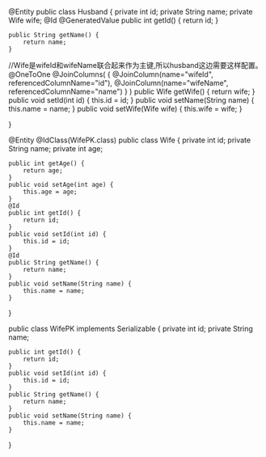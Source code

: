 @Entity
public class Husband {
	private int id;
	private String name;
	private Wife wife;
	@Id
	@GeneratedValue
	public int getId() {
		return id;
	}

	public String getName() {
		return name;
	}
  //Wife是wifeId和wifeName联合起来作为主键,所以husband这边需要这样配置。
	@OneToOne
	@JoinColumns(
		{
			@JoinColumn(name="wifeId", referencedColumnName="id"),
			@JoinColumn(name="wifeName", referencedColumnName="name")
		}
	)
	public Wife getWife() {
		return wife;
	}
	public void setId(int id) {
		this.id = id;
	}
	public void setName(String name) {
		this.name = name;
	}
	public void setWife(Wife wife) {
		this.wife = wife;
	}

}


@Entity
@IdClass(WifePK.class)
public class Wife {
	private int id;
	private String name;
	private int age;

	public int getAge() {
		return age;
	}
	public void setAge(int age) {
		this.age = age;
	}
	@Id
	public int getId() {
		return id;
	}
	public void setId(int id) {
		this.id = id;
	}
	@Id
	public String getName() {
		return name;
	}
	public void setName(String name) {
		this.name = name;
	}

}

public class WifePK implements Serializable {
	private int id;
	private String name;


	public int getId() {
		return id;
	}
	public void setId(int id) {
		this.id = id;
	}
	public String getName() {
		return name;
	}
	public void setName(String name) {
		this.name = name;
	}

}
